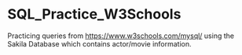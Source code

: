# SQL_Practice_W3Schools


Practicing queries from https://www.w3schools.com/mysql/ using the Sakila Database which contains actor/movie information.
